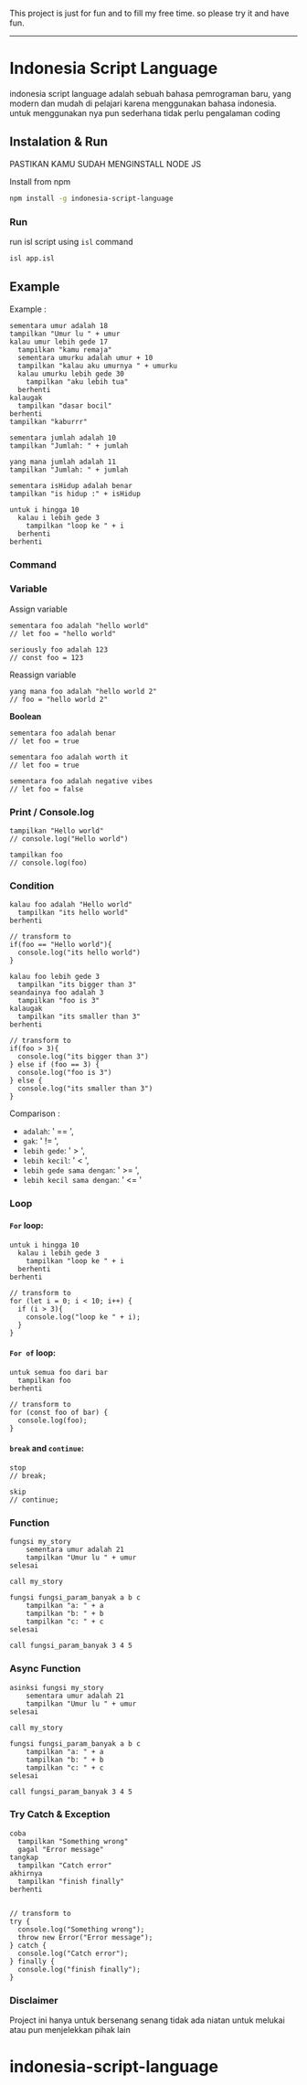 
This project is just for fun and to fill my free time. so please try it and have fun.

---

# Indonesia Script Language

indonesia script language adalah sebuah bahasa pemrograman baru, yang modern dan mudah di pelajari karena menggunakan bahasa indonesia. untuk menggunakan nya pun sederhana tidak perlu pengalaman coding 

## Instalation & Run
PASTIKAN KAMU SUDAH MENGINSTALL NODE JS

Install from npm
```bash
npm install -g indonesia-script-language
```

### Run

run isl script using `isl` command

```bash
isl app.isl
```



## Example 

Example : 

```
sementara umur adalah 18
tampilkan "Umur lu " + umur
kalau umur lebih gede 17
  tampilkan "kamu remaja"
  sementara umurku adalah umur + 10
  tampilkan "kalau aku umurnya " + umurku
  kalau umurku lebih gede 30
    tampilkan "aku lebih tua"
  berhenti
kalaugak
  tampilkan "dasar bocil"
berhenti
tampilkan "kaburrr"
```

```
sementara jumlah adalah 10
tampilkan "Jumlah: " + jumlah

yang mana jumlah adalah 11
tampilkan "Jumlah: " + jumlah

sementara isHidup adalah benar
tampilkan "is hidup :" + isHidup

untuk i hingga 10
  kalau i lebih gede 3
    tampilkan "loop ke " + i
  berhenti
berhenti
```

### Command

### Variable

Assign variable
```
sementara foo adalah "hello world"
// let foo = "hello world"

seriously foo adalah 123
// const foo = 123
```

Reassign variable
```
yang mana foo adalah "hello world 2"
// foo = "hello world 2"
```

**Boolean**

```
sementara foo adalah benar
// let foo = true

sementara foo adalah worth it
// let foo = true

sementara foo adalah negative vibes
// let foo = false
```

### Print / Console.log
```
tampilkan "Hello world"
// console.log("Hello world")

tampilkan foo
// console.log(foo)
```


### Condition

```
kalau foo adalah "Hello world"
  tampilkan "its hello world"
berhenti

// transform to
if(foo == "Hello world"){
  console.log("its hello world")
}
```

```
kalau foo lebih gede 3
  tampilkan "its bigger than 3"
seandainya foo adalah 3
  tampilkan "foo is 3"
kalaugak
  tampilkan "its smaller than 3"
berhenti

// transform to
if(foo > 3){
  console.log("its bigger than 3")
} else if (foo == 3) {
  console.log("foo is 3")
} else {
  console.log("its smaller than 3")
}
```

Comparison : 
- `adalah`: ' == ',
- `gak`: ' != ',
- `lebih gede`: ' > ',
- `lebih kecil`: ' < ',
- `lebih gede sama dengan`: ' >= ',
- `lebih kecil sama dengan`: ' <= '

### Loop

#### **`For` loop**:
```
untuk i hingga 10
  kalau i lebih gede 3
    tampilkan "loop ke " + i
  berhenti
berhenti

// transform to
for (let i = 0; i < 10; i++) {
  if (i > 3){
    console.log("loop ke " + i);
  }
}
```

#### **`For of` loop**:
```
untuk semua foo dari bar
  tampilkan foo
berhenti

// transform to
for (const foo of bar) {
  console.log(foo);
}
```

#### **`break`** and **`continue`**:
```
stop
// break;

skip
// continue;
```

### Function
```
fungsi my_story
    sementara umur adalah 21
    tampilkan "Umur lu " + umur
selesai

call my_story

fungsi fungsi_param_banyak a b c
    tampilkan "a: " + a
    tampilkan "b: " + b
    tampilkan "c: " + c
selesai

call fungsi_param_banyak 3 4 5
```

### Async Function
```
asinksi fungsi my_story
    sementara umur adalah 21
    tampilkan "Umur lu " + umur
selesai

call my_story

fungsi fungsi_param_banyak a b c
    tampilkan "a: " + a
    tampilkan "b: " + b
    tampilkan "c: " + c
selesai

call fungsi_param_banyak 3 4 5
```

### Try Catch & Exception
```
coba
  tampilkan "Something wrong"
  gagal "Error message"
tangkap
  tampilkan "Catch error"
akhirnya
  tampilkan "finish finally"
berhenti


// transform to
try {
  console.log("Something wrong");
  throw new Error("Error message");
} catch {
  console.log("Catch error");
} finally {
  console.log("finish finally");
} 
```


### Disclaimer

Project ini hanya untuk bersenang senang tidak ada niatan untuk melukai atau pun menjelekkan pihak lain


# indonesia-script-language

